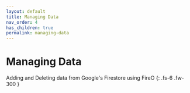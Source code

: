 ```yaml
---
layout: default
title: Managing Data
nav_order: 4
has_children: true
permalink: managing-data
---
```


# Managing Data
Adding and Deleting data from Google's Firestore using FireO
{: .fs-6 .fw-300 }
